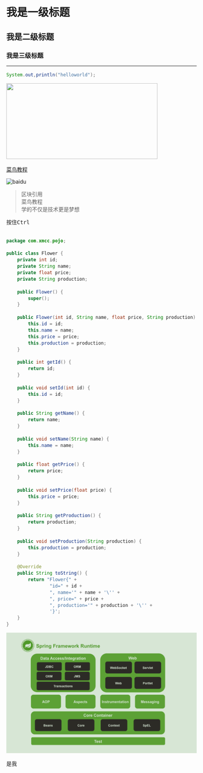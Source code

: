 

# 我是一级标题
## 我是二级标题
### 我是三级标题
---


```java
System.out,println("helloworld");
```

<img src="https://www.baidu.com/img/bd_logo1.png?where=super" width="400px" height="200px">


[菜鸟教程](http://www.runoob.com/)

![baidu](https://www.baidu.com/img/bd_logo1.png?where=super "百度")

 > 区块引用  
 > 菜鸟教程  
 > 学的不仅是技术更是梦想  

 按住<kbd>Ctrl</kbd>



 

```java

package com.xmcc.pojo;

public class Flower {
    private int id;
    private String name;
    private float price;
    private String production;

    public Flower() {
        super();
    }

    public Flower(int id, String name, float price, String production) {
        this.id = id;
        this.name = name;
        this.price = price;
        this.production = production;
    }

    public int getId() {
        return id;
    }

    public void setId(int id) {
        this.id = id;
    }

    public String getName() {
        return name;
    }

    public void setName(String name) {
        this.name = name;
    }

    public float getPrice() {
        return price;
    }

    public void setPrice(float price) {
        this.price = price;
    }

    public String getProduction() {
        return production;
    }

    public void setProduction(String production) {
        this.production = production;
    }

    @Override
    public String toString() {
        return "Flower{" +
                "id=" + id +
                ", name='" + name + '\'' +
                ", price=" + price +
                ", production='" + production + '\'' +
                '}';
    }
}
```







![Spring FremeWork Runtime](https://github.com/ShuChangCloud/learngit/raw/master/iamge/Spring%20FremeWork%20Runtime.png)





是我